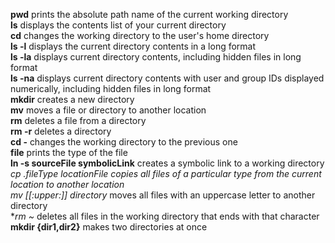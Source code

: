 **pwd** prints the absolute path name of the current working directory<br>
**ls** displays the contents list of your current directory<br>
**cd** changes the working directory to the user's home directory<br>
**ls -l** displays the current directory contents in a long format<br>
**ls -la** displays current directory contents, including hidden files in long format<br>
**ls -na** displays current directory contents with user and group IDs displayed numerically, including hidden files in long format<br>
**mkdir** creates a new directory<br>
**mv** moves a file or directory to another location<br>
**rm** deletes a file from a directory<br>
**rm -r** deletes a directory<br>
**cd -** changes the working directory to the previous one<br>
**file** prints the type of the file<br>
**ln -s sourceFile symbolicLink** creates a symbolic link to a working directory<br>
**cp *.fileType locationFile** copies all files of a particular type from the current location to another location<br>
**mv [[:upper:]]* directory** moves all files with an uppercase letter to another directory<br>
**rm *~** deletes all files in the working directory that ends with that character<br>
**mkdir {dir1,dir2}** makes two directories at once<br>
